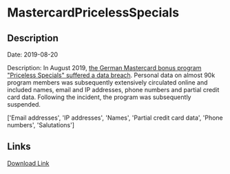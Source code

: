 # MastercardPricelessSpecials

## Description

Date: 2019-08-20

Description:
In August 2019, <a href="https://www.spiegel.de/netzwelt/web/mastercard-datenleck-bei-bonusprogramm-a-1282697.html" target="_blank" rel="noopener">the German Mastercard bonus program &quot;Priceless Specials&quot; suffered a data breach</a>. Personal data on almost 90k program members was subsequently extensively circulated online and included names, email and IP addresses, phone numbers and partial credit card data. Following the incident, the program was subsequently suspended.


['Email addresses', 'IP addresses', 'Names', 'Partial credit card data', 'Phone numbers', 'Salutations']

## Links

[Download Link](https://link-to.net/1229997/260.96277340240835/dynamic/?r=aHR0cHM6Ly93d3cubWVkaWFmaXJlLmNvbS92aWV3L0J4ZFVDelZlZWRzb0p6aS9zcGVjaWFscy5tYXN0ZXJjYXJkLmRlL2ZpbGU=)